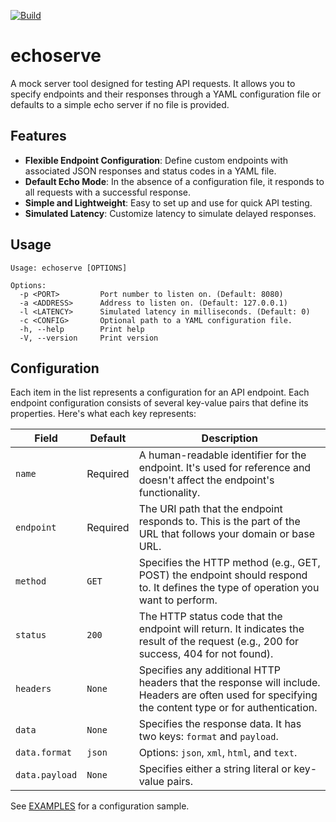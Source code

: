 [![Build](https://github.com/ztroop/echoserve/actions/workflows/build.yml/badge.svg?branch=main)](https://github.com/ztroop/echoserve/actions/workflows/build.yml)

# echoserve

A mock server tool designed for testing API requests. It allows you to specify endpoints and their responses through a YAML configuration file or defaults to a simple echo server if no file is provided.

## Features

- **Flexible Endpoint Configuration**: Define custom endpoints with associated JSON responses and status codes in a YAML file.
- **Default Echo Mode**: In the absence of a configuration file, it responds to all requests with a successful response.
- **Simple and Lightweight**: Easy to set up and use for quick API testing.
- **Simulated Latency**: Customize latency to simulate delayed responses.

## Usage

```
Usage: echoserve [OPTIONS]

Options:
  -p <PORT>         Port number to listen on. (Default: 8080)
  -a <ADDRESS>      Address to listen on. (Default: 127.0.0.1)
  -l <LATENCY>      Simulated latency in milliseconds. (Default: 0)
  -c <CONFIG>       Optional path to a YAML configuration file.
  -h, --help        Print help
  -V, --version     Print version
```

## Configuration

Each item in the list represents a configuration for an API endpoint. Each endpoint configuration consists of several key-value pairs that define its properties. Here's what each key represents:

|Field|Default|Description| 
|-----|-------|-----------|
|`name`|Required|A human-readable identifier for the endpoint. It's used for reference and doesn't affect the endpoint's functionality.|
|`endpoint`|Required|The URI path that the endpoint responds to. This is the part of the URL that follows your domain or base URL.|
|`method`|`GET`|Specifies the HTTP method (e.g., GET, POST) the endpoint should respond to. It defines the type of operation you want to perform.|
|`status`|`200`|The HTTP status code that the endpoint will return. It indicates the result of the request (e.g., 200 for success, 404 for not found).|
|`headers`|`None`|Specifies any additional HTTP headers that the response will include. Headers are often used for specifying the content type or for authentication.|
|`data`|`None`|Specifies the response data. It has two keys: `format` and `payload`.|
|`data.format`|`json`|Options: `json`, `xml`, `html`, and `text`.|
|`data.payload`|`None`|Specifies either a string literal or key-value pairs.|

See [EXAMPLES](./examples/) for a configuration sample.